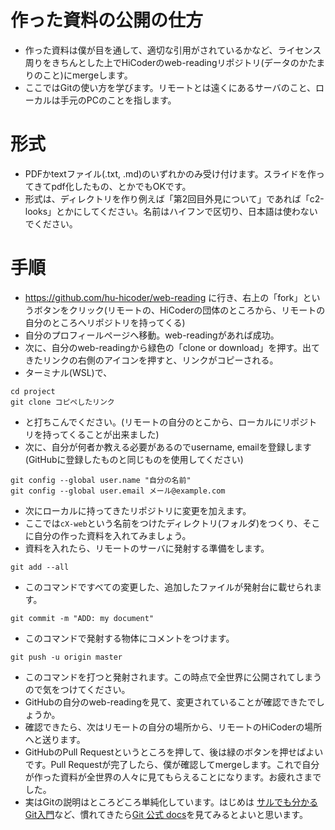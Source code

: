 # 作った資料の公開の仕方
- 作った資料は僕が目を通して、適切な引用がされているかなど、ライセンス周りをきちんとした上でHiCoderのweb-readingリポジトリ(データのかたまりのこと)にmergeします。
- ここではGitの使い方を学びます。リモートとは遠くにあるサーバのこと、ローカルは手元のPCのことを指します。

# 形式
- PDFかtextファイル(.txt, .md)のいずれかのみ受け付けます。スライドを作ってきてpdf化したもの、とかでもOKです。
- 形式は、ディレクトリを作り例えば「第2回目外見について」であれば「c2-looks」とかにしてください。名前はハイフンで区切り、日本語は使わないでください。

# 手順
- https://github.com/hu-hicoder/web-reading に行き、右上の「fork」というボタンをクリック(リモートの、HiCoderの団体のところから、リモートの自分のところへリポジトリを持ってくる)
- 自分のプロフィールページへ移動。web-readingがあれば成功。
- 次に、自分のweb-readingから緑色の「clone or download」を押す。出てきたリンクの右側のアイコンを押すと、リンクがコピーされる。
- ターミナル(WSL)で、
```
cd project
git clone コピペしたリンク
```
- と打ちこんでください。(リモートの自分のとこから、ローカルにリポジトリを持ってくることが出来ました)
- 次に、自分が何者か教える必要があるのでusername, emailを登録します(GitHubに登録したものと同じものを使用してください)
```
git config --global user.name "自分の名前"
git config --global user.email メール@example.com
```
- 次にローカルに持ってきたリポジトリに変更を加えます。
- ここでは`cX-web`という名前をつけたディレクトリ(フォルダ)をつくり、そこに自分の作った資料を入れてみましょう。
- 資料を入れたら、リモートのサーバに発射する準備をします。
```
git add --all
```
- このコマンドですべての変更した、追加したファイルが発射台に載せられます。
```
git commit -m "ADD: my document"
```
- このコマンドで発射する物体にコメントをつけます。
```
git push -u origin master
```
- このコマンドを打つと発射されます。この時点で全世界に公開されてしまうので気をつけてください。
- GitHubの自分のweb-readingを見て、変更されていることが確認できたでしょうか。
- 確認できたら、次はリモートの自分の場所から、リモートのHiCoderの場所へと送ります。
- GitHubのPull Requestというところを押して、後は緑のボタンを押せばよいです。Pull Requestが完了したら、僕が確認してmergeします。これで自分が作った資料が全世界の人々に見てもらえることになります。お疲れさまでした。
- 実はGitの説明はところどころ単純化しています。はじめは [サルでも分かるGit入門](https://backlog.com/ja/git-tutorial/)など、慣れてきたら[Git 公式 docs](https://git-scm.com/docs)を見てみるとよいと思います。





